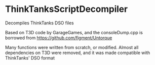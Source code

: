 # ThinkTanksScriptDecompiler
Decompiles ThinkTanks DSO files

Based on T3D code by GarageGames, and the consoleDump.cpp is borrowed from https://github.com/figment/Untorque

Many functions were written from scratch, or modified.
Almost all dependencies on T3D were removed, and it was made compatible with ThinkTanks' DSO format
